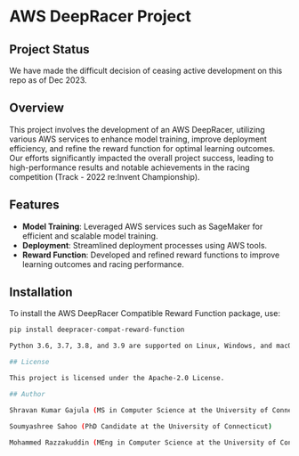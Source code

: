 # AWS DeepRacer Project

## Project Status

We have made the difficult decision of ceasing active development on this repo as of Dec 2023.

## Overview

This project involves the development of an AWS DeepRacer, utilizing various AWS services to enhance model training, improve deployment efficiency, and refine the reward function for optimal learning outcomes. Our efforts significantly impacted the overall project success, leading to high-performance results and notable achievements in the racing competition (Track - 2022 re:Invent Championship).

## Features

- **Model Training**: Leveraged AWS services such as SageMaker for efficient and scalable model training.
- **Deployment**: Streamlined deployment processes using AWS tools.
- **Reward Function**: Developed and refined reward functions to improve learning outcomes and racing performance.

## Installation

To install the AWS DeepRacer Compatible Reward Function package, use:

```sh
pip install deepracer-compat-reward-function

Python 3.6, 3.7, 3.8, and 3.9 are supported on Linux, Windows, and macOS.

## License

This project is licensed under the Apache-2.0 License.

## Author

Shravan Kumar Gajula (MS in Computer Science at the University of Connecticut)

Soumyashree Sahoo (PhD Candidate at the University of Connecticut)

Mohammed Razzakuddin (MEng in Computer Science at the University of Connecticut)

